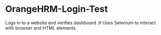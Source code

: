 # OrangeHRM-Login-Test
Logs in to a website and verifies dashboard .It Uses Selenium to interact with browser and HTML elements
